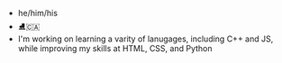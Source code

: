 - he/him/his
- ⛸🇨🇦
- I'm working on learning a varity of lanugages, including C++ and JS, while improving my skills at HTML, CSS, and Python
